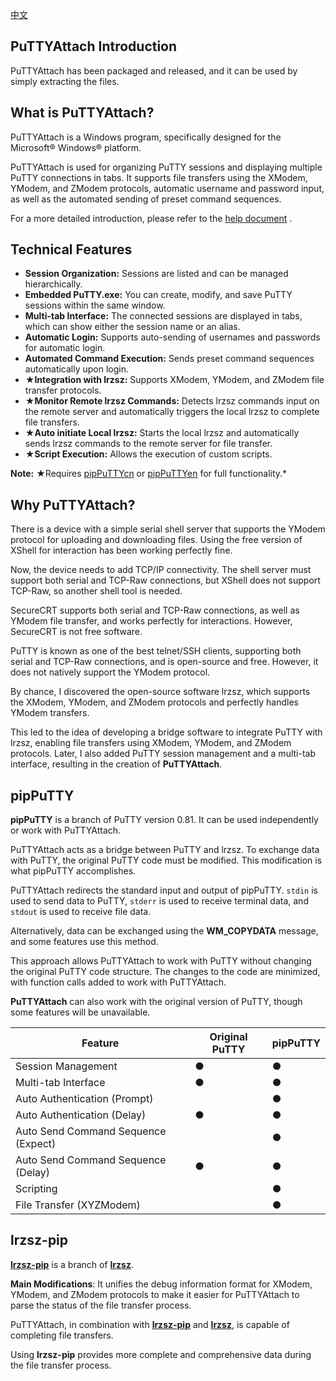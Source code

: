 [中文](/README.md)

## PuTTYAttach Introduction

PuTTYAttach has been packaged and released, and it can be used by simply extracting the files.

## What is PuTTYAttach?

PuTTYAttach is a Windows program, specifically designed for the Microsoft® Windows® platform.

PuTTYAttach is used for organizing PuTTY sessions and displaying multiple PuTTY connections in tabs. It supports file transfers using the XModem, YModem, and ZModem protocols, automatic username and password input, as well as the automated sending of preset command sequences.

For a more detailed introduction, please refer to the [help document](/help-en.md) .

## Technical Features

- **Session Organization:** Sessions are listed and can be managed hierarchically.
- **Embedded PuTTY.exe:** You can create, modify, and save PuTTY sessions within the same window.
- **Multi-tab Interface:** The connected sessions are displayed in tabs, which can show either the session name or an alias.
- **Automatic Login:** Supports auto-sending of usernames and passwords for automatic login.
- **Automated Command Execution:** Sends preset command sequences automatically upon login.
- ★**Integration with lrzsz:** Supports XModem, YModem, and ZModem file transfer protocols.
- ★**Monitor Remote lrzsz Commands:** Detects lrzsz commands input on the remote server and automatically triggers the local lrzsz to complete file transfers.
- ★**Auto initiate Local lrzsz:** Starts the local lrzsz and automatically sends lrzsz commands to the remote server for file transfer.
- ★**Script Execution:** Allows the execution of custom scripts.

**Note:**
★Requires [pipPuTTYcn](https://github.com/hfcjx/pipPuTTYcn) or [pipPuTTYen](https://github.com/hfcjx/pipPuTTYen) for full functionality.*



## Why PuTTYAttach?

There is a device with a simple serial shell server that supports the YModem protocol for uploading and downloading files. Using the free version of XShell for interaction has been working perfectly fine.

Now, the device needs to add TCP/IP connectivity. The shell server must support both serial and TCP-Raw connections, but XShell does not support TCP-Raw, so another shell tool is needed.

SecureCRT supports both serial and TCP-Raw connections, as well as YModem file transfer, and works perfectly for interactions. However, SecureCRT is not free software.

PuTTY is known as one of the best telnet/SSH clients, supporting both serial and TCP-Raw connections, and is open-source and free. However, it does not natively support the YModem protocol.

By chance, I discovered the open-source software lrzsz, which supports the XModem, YModem, and ZModem protocols and perfectly handles YModem transfers.

This led to the idea of developing a bridge software to integrate PuTTY with lrzsz, enabling file transfers using XModem, YModem, and ZModem protocols. Later, I also added PuTTY session management and a multi-tab interface, resulting in the creation of **PuTTYAttach**.

## pipPuTTY

**pipPuTTY** is a branch of PuTTY version 0.81. It can be used independently or work with PuTTYAttach.

PuTTYAttach acts as a bridge between PuTTY and lrzsz. To exchange data with PuTTY, the original PuTTY code must be modified. This modification is what pipPuTTY accomplishes.

PuTTYAttach redirects the standard input and output of pipPuTTY. `stdin` is used to send data to PuTTY, `stderr` is used to receive terminal data, and `stdout` is used to receive file data.

Alternatively, data can be exchanged using the **WM_COPYDATA** message, and some features use this method.

This approach allows PuTTYAttach to work with PuTTY without changing the original PuTTY code structure. The changes to the code are minimized, with function calls added to work with PuTTYAttach.

**PuTTYAttach** can also work with the original version of PuTTY, though some features will be unavailable.

| **Feature**                         | **Original PuTTY** | **pipPuTTY** |
| ----------------------------------- | ------------------ | ------------ |
| Session Management                  | ●                  | ●            |
| Multi-tab Interface                 | ●                  | ●            |
| Auto Authentication (Prompt)        |                    | ●            |
| Auto Authentication (Delay)         | ●                  | ●            |
| Auto Send Command Sequence (Expect) |                    | ●            |
| Auto Send Command Sequence (Delay)  | ●                  | ●            |
| Scripting                           |                    | ●            |
| File Transfer (XYZModem)            |                    | ●            |

## lrzsz-pip

**[lrzsz-pip](https://github.com/hfcjx/lrzsz-pip)** is a branch of **[lrzsz](https://github.com/trzsz/lrzsz-win32)**.

**Main Modifications**: It unifies the debug information format for XModem, YModem, and ZModem protocols to make it easier for PuTTYAttach to parse the status of the file transfer process.

PuTTYAttach, in combination with **[lrzsz-pip](https://github.com/hfcjx/lrzsz-pip)** and **[lrzsz](https://github.com/trzsz/lrzsz-win32)**, is capable of completing file transfers.

Using **lrzsz-pip** provides more complete and comprehensive data during the file transfer process.
